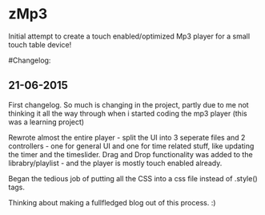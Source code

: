 # zMp3
Initial attempt to create a touch enabled/optimized Mp3 player for a small touch table device!

#Changelog:

21-06-2015
------------------------------------------
First changelog. So much is changing in the project, partly due to me not thinking it all the way through when i started coding the mp3 player (this was a learning project)

Rewrote almost the entire player - split the UI into 3 seperate files and 2 controllers - one for general UI and one for time related stuff, like updating the timer and the timeslider. 
Drag and Drop functionality was added to the librabry/playlist - and the player is mostly touch enabled already.

Began the tedious job of putting all the CSS into a css file instead of .style() tags. 

Thinking about making a fullfledged blog out of this process. :)
